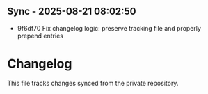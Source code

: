 ## Sync - 2025-08-21 08:02:50

- 9f6df70 Fix changelog logic: preserve tracking file and properly prepend entries

# Changelog

This file tracks changes synced from the private repository.
